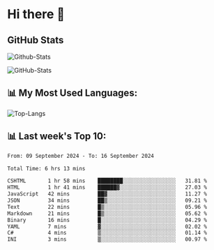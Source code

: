 # Hi there 👋

## GitHub Stats
![Github-Stats](https://github-readme-stats-sigma-five.vercel.app/api?username=ltorson&show_icons=true&theme=radical&count_private=true&show=reviews,discussions_started,discussions_answered,prs_merged,prs_merged_percentage)

![GitHub-Stats](https://github-readme-stats.vercel.app/api/wakatime?username=LeeTorson&theme=synthwave&size_weight=0.5&count_weight=0.5&title_color=36F9F6&langs_count=10&count_private=true)

## 📊 My Most Used Languages:
![Top-Langs](https://github-readme-stats-sigma-five.vercel.app/api/top-langs/?username=LTorson&layout=compact&langs_count=10)


## 📊 Last week's Top 10:
<!--START_SECTION:waka-->

```txt
From: 09 September 2024 - To: 16 September 2024

Total Time: 6 hrs 13 mins

CSHTML       1 hr 58 mins    ████████░░░░░░░░░░░░░░░░░   31.81 %
HTML         1 hr 41 mins    ██████▓░░░░░░░░░░░░░░░░░░   27.03 %
JavaScript   42 mins         ██▓░░░░░░░░░░░░░░░░░░░░░░   11.27 %
JSON         34 mins         ██▒░░░░░░░░░░░░░░░░░░░░░░   09.21 %
Text         22 mins         █▒░░░░░░░░░░░░░░░░░░░░░░░   05.96 %
Markdown     21 mins         █▒░░░░░░░░░░░░░░░░░░░░░░░   05.62 %
Binary       16 mins         █░░░░░░░░░░░░░░░░░░░░░░░░   04.29 %
YAML         7 mins          ▓░░░░░░░░░░░░░░░░░░░░░░░░   02.02 %
C#           4 mins          ▒░░░░░░░░░░░░░░░░░░░░░░░░   01.14 %
INI          3 mins          ▒░░░░░░░░░░░░░░░░░░░░░░░░   00.97 %
```

<!--END_SECTION:waka-->
